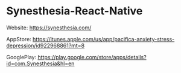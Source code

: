 # Synesthesia-React-Native

Website: https://synesthesia.com/

AppStore: https://itunes.apple.com/us/app/pacifica-anxiety-stress-depression/id922968861?mt=8

GooglePlay: https://play.google.com/store/apps/details?id=com.Synesthesia&hl=en
